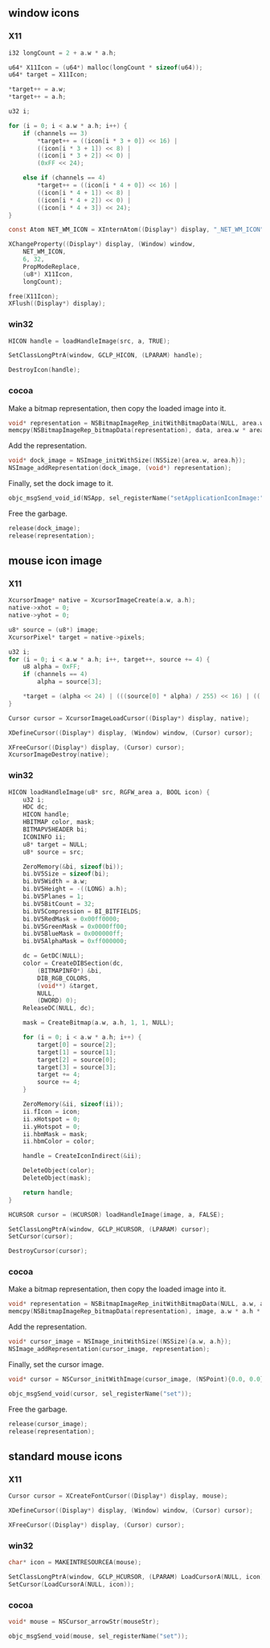 
## window icons 

### X11
```c
i32 longCount = 2 + a.w * a.h;

u64* X11Icon = (u64*) malloc(longCount * sizeof(u64));
u64* target = X11Icon;

*target++ = a.w;
*target++ = a.h;
```

```c
u32 i;

for (i = 0; i < a.w * a.h; i++) {
    if (channels == 3)
        *target++ = ((icon[i * 3 + 0]) << 16) |
        ((icon[i * 3 + 1]) << 8) |
        ((icon[i * 3 + 2]) << 0) |
        (0xFF << 24);

    else if (channels == 4)
        *target++ = ((icon[i * 4 + 0]) << 16) |
        ((icon[i * 4 + 1]) << 8) |
        ((icon[i * 4 + 2]) << 0) |
        ((icon[i * 4 + 3]) << 24);
}
```

```c
const Atom NET_WM_ICON = XInternAtom((Display*) display, "_NET_WM_ICON", False);

XChangeProperty((Display*) display, (Window) window,
    NET_WM_ICON,
    6, 32,
    PropModeReplace,
    (u8*) X11Icon,
    longCount);
```

```c
free(X11Icon);
XFlush((Display*) display);
```

### win32

```c
HICON handle = loadHandleImage(src, a, TRUE);
```

```c
SetClassLongPtrA(window, GCLP_HICON, (LPARAM) handle);
```

```c
DestroyIcon(handle);
```

### cocoa

Make a bitmap representation, then copy the loaded image into it.
```c
void* representation = NSBitmapImageRep_initWithBitmapData(NULL, area.w, area.h, 8, channels, (channels == 4), false, "NSCalibratedRGBColorSpace", 1 << 1, area.w * channels, 8 * channels);
memcpy(NSBitmapImageRep_bitmapData(representation), data, area.w * area.h * channels);
```

Add the representation.
```c
void* dock_image = NSImage_initWithSize((NSSize){area.w, area.h});
NSImage_addRepresentation(dock_image, (void*) representation);
```

Finally, set the dock image to it.

```c
objc_msgSend_void_id(NSApp, sel_registerName("setApplicationIconImage:"), dock_image);
```

Free the garbage.
```c
release(dock_image);
release(representation);
```



## mouse icon image

### X11
```c
XcursorImage* native = XcursorImageCreate(a.w, a.h);
native->xhot = 0;
native->yhot = 0;
```

```c
u8* source = (u8*) image;
XcursorPixel* target = native->pixels;
```

```c
u32 i;
for (i = 0; i < a.w * a.h; i++, target++, source += 4) {
    u8 alpha = 0xFF;
    if (channels == 4)
        alpha = source[3];

    *target = (alpha << 24) | (((source[0] * alpha) / 255) << 16) | (((source[1] * alpha) / 255) << 8) | (((source[2] * alpha) / 255) << 0);
}
```

```c
Cursor cursor = XcursorImageLoadCursor((Display*) display, native);
```

```c
XDefineCursor((Display*) display, (Window) window, (Cursor) cursor);
```

```c
XFreeCursor((Display*) display, (Cursor) cursor);
XcursorImageDestroy(native);
```

### win32

```c
HICON loadHandleImage(u8* src, RGFW_area a, BOOL icon) {
    u32 i;
    HDC dc;
    HICON handle;
    HBITMAP color, mask;
    BITMAPV5HEADER bi;
    ICONINFO ii;
    u8* target = NULL;
    u8* source = src;

    ZeroMemory(&bi, sizeof(bi));
    bi.bV5Size = sizeof(bi);
    bi.bV5Width = a.w;
    bi.bV5Height = -((LONG) a.h);
    bi.bV5Planes = 1;
    bi.bV5BitCount = 32;
    bi.bV5Compression = BI_BITFIELDS;
    bi.bV5RedMask = 0x00ff0000;
    bi.bV5GreenMask = 0x0000ff00;
    bi.bV5BlueMask = 0x000000ff;
    bi.bV5AlphaMask = 0xff000000;
```

```c
    dc = GetDC(NULL);
    color = CreateDIBSection(dc,
        (BITMAPINFO*) &bi,
        DIB_RGB_COLORS,
        (void**) &target,
        NULL,
        (DWORD) 0);
    ReleaseDC(NULL, dc);
```

```c
    mask = CreateBitmap(a.w, a.h, 1, 1, NULL);
```

```c
    for (i = 0; i < a.w * a.h; i++) {
        target[0] = source[2];
        target[1] = source[1];
        target[2] = source[0];
        target[3] = source[3];
        target += 4;
        source += 4;
    }
```

```c
    ZeroMemory(&ii, sizeof(ii));
    ii.fIcon = icon;
    ii.xHotspot = 0;
    ii.yHotspot = 0;
    ii.hbmMask = mask;
    ii.hbmColor = color;
```

```c
    handle = CreateIconIndirect(&ii);
```

```c
    DeleteObject(color);
    DeleteObject(mask);

    return handle;
}
```

```c
HCURSOR cursor = (HCURSOR) loadHandleImage(image, a, FALSE);
```

```c
SetClassLongPtrA(window, GCLP_HCURSOR, (LPARAM) cursor);
SetCursor(cursor);
```

```c
DestroyCursor(cursor);
```

### cocoa

Make a bitmap representation, then copy the loaded image into it.
```c
void* representation = NSBitmapImageRep_initWithBitmapData(NULL, a.w, a.h, 8, channels, (channels == 4), false, "NSCalibratedRGBColorSpace", 1 << 1, a.w * channels, 8 * channels);
memcpy(NSBitmapImageRep_bitmapData(representation), image, a.w * a.h * channels);
```

Add the representation.
```c
void* cursor_image = NSImage_initWithSize((NSSize){a.w, a.h});
NSImage_addRepresentation(cursor_image, representation);
```

Finally, set the cursor image.

```c
void* cursor = NSCursor_initWithImage(cursor_image, (NSPoint){0.0, 0.0});

objc_msgSend_void(cursor, sel_registerName("set"));
```

Free the garbage.

```c
release(cursor_image);
release(representation);
```

## standard mouse icons
### X11
```c
Cursor cursor = XCreateFontCursor((Display*) display, mouse);
```

```c
XDefineCursor((Display*) display, (Window) window, (Cursor) cursor);
```

```c
XFreeCursor((Display*) display, (Cursor) cursor);
```

### win32

```c
char* icon = MAKEINTRESOURCEA(mouse);
```

```c
SetClassLongPtrA(window, GCLP_HCURSOR, (LPARAM) LoadCursorA(NULL, icon));
SetCursor(LoadCursorA(NULL, icon));
```

### cocoa

```c
void* mouse = NSCursor_arrowStr(mouseStr);
```

```c
objc_msgSend_void(mouse, sel_registerName("set"));
```	
